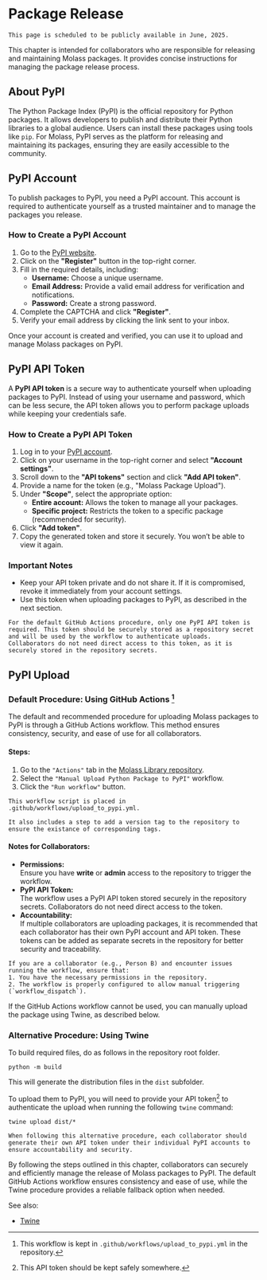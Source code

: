 # Package Release

```{warning}
This page is scheduled to be publicly available in June, 2025.
```

This chapter is intended for collaborators who are responsible for releasing and maintaining Molass packages. It provides concise instructions for managing the package release process.

## About PyPI

The Python Package Index (PyPI) is the official repository for Python packages. It allows developers to publish and distribute their Python libraries to a global audience. Users can install these packages using tools like `pip`. For Molass, PyPI serves as the platform for releasing and maintaining its packages, ensuring they are easily accessible to the community.

## PyPI Account

To publish packages to PyPI, you need a PyPI account. This account is required to authenticate yourself as a trusted maintainer and to manage the packages you release.

### How to Create a PyPI Account
1. Go to the [PyPI website](https://pypi.org/).
2. Click on the **"Register"** button in the top-right corner.
3. Fill in the required details, including:
   - **Username:** Choose a unique username.
   - **Email Address:** Provide a valid email address for verification and notifications.
   - **Password:** Create a strong password.
4. Complete the CAPTCHA and click **"Register"**.
5. Verify your email address by clicking the link sent to your inbox.

Once your account is created and verified, you can use it to upload and manage Molass packages on PyPI.

## PyPI API Token

A **PyPI API token** is a secure way to authenticate yourself when uploading packages to PyPI. Instead of using your username and password, which can be less secure, the API token allows you to perform package uploads while keeping your credentials safe.

### How to Create a PyPI API Token
1. Log in to your [PyPI account](https://pypi.org/).
2. Click on your username in the top-right corner and select **"Account settings"**.
3. Scroll down to the **"API tokens"** section and click **"Add API token"**.
4. Provide a name for the token (e.g., "Molass Package Upload").
5. Under **"Scope"**, select the appropriate option:
   - **Entire account:** Allows the token to manage all your packages.
   - **Specific project:** Restricts the token to a specific package (recommended for security).
6. Click **"Add token"**.
7. Copy the generated token and store it securely. You won’t be able to view it again.

### Important Notes
- Keep your API token private and do not share it. If it is compromised, revoke it immediately from your account settings.
- Use this token when uploading packages to PyPI, as described in the next section.

```{note}
For the default GitHub Actions procedure, only one PyPI API token is required. This token should be securely stored as a repository secret and will be used by the workflow to authenticate uploads. Collaborators do not need direct access to this token, as it is securely stored in the repository secrets.
```

## PyPI Upload

### Default Procedure: Using GitHub Actions [^1]

The default and recommended procedure for uploading Molass packages to PyPI is through a GitHub Actions workflow. This method ensures consistency, security, and ease of use for all collaborators.

#### Steps:
1. Go to the `"Actions"` tab in the [Molass Library repository](https://github.com/molass-saxs/molass-library).
2. Select the `"Manual Upload Python Package to PyPI"` workflow.
3. Click the `"Run workflow"` button.

```{note}
This workflow script is placed in .github/workflows/upload_to_pypi.yml.

It also includes a step to add a version tag to the repository to ensure the existance of corresponding tags.
```

#### Notes for Collaborators:
- **Permissions:**  
  Ensure you have **write** or **admin** access to the repository to trigger the workflow.
- **PyPI API Token:**  
  The workflow uses a PyPI API token stored securely in the repository secrets. Collaborators do not need direct access to the token.
- **Accountability:**  
  If multiple collaborators are uploading packages, it is recommended that each collaborator has their own PyPI account and API token. These tokens can be added as separate secrets in the repository for better security and traceability.

```{note}
If you are a collaborator (e.g., Person B) and encounter issues running the workflow, ensure that:
1. You have the necessary permissions in the repository.
2. The workflow is properly configured to allow manual triggering (`workflow_dispatch`).
```

If the GitHub Actions workflow cannot be used, you can manually upload the package using Twine, as described below.

### Alternative Procedure: Using Twine
To build required files, do as follows in the repository root folder.

```none
python -m build
```

This will generate the distribution files in the `dist` subfolder.

To upload them to PyPI, you will need to provide your API token[^2] to authenticate the upload when running the following `twine` command:

```none
twine upload dist/*
```

```{note}
When following this alternative procedure, each collaborator should generate their own API token under their individual PyPI accounts to ensure accountability and security.
```

By following the steps outlined in this chapter, collaborators can securely and efficiently manage the release of Molass packages to PyPI. The default GitHub Actions workflow ensures consistency and ease of use, while the Twine procedure provides a reliable fallback option when needed.

[^1]: This workflow is kept in `.github/workflows/upload_to_pypi.yml` in the repository.

[^2]: This API token should be kept safely somewhere.

See also:
* <a href="https://twine.readthedocs.io/en/stable/">Twine</a>